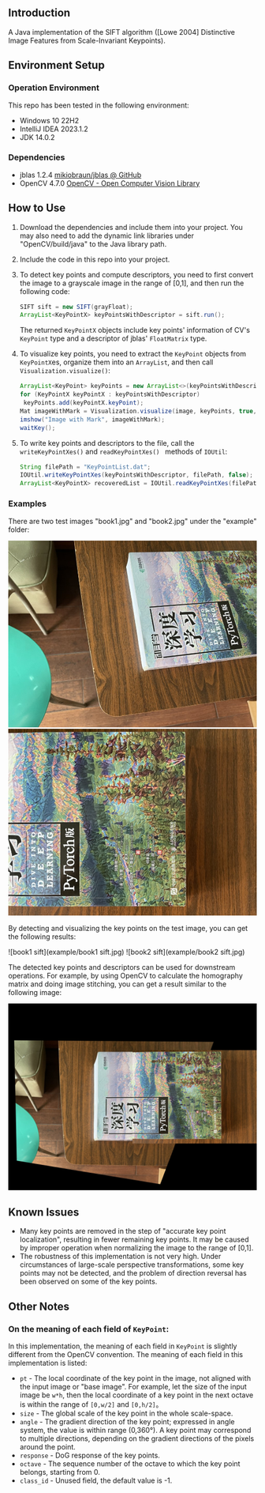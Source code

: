## Introduction

A Java implementation of the SIFT algorithm ([Lowe 2004] Distinctive Image Features from Scale-Invariant Keypoints).

## Environment Setup

### Operation Environment

This repo has been tested in the following environment:

- Windows 10 22H2
- IntelliJ IDEA 2023.1.2
- JDK 14.0.2

### Dependencies

- jblas 1.2.4 [mikiobraun/jblas @ GitHub](https://jblas.org/)
- OpenCV 4.7.0 [OpenCV - Open Computer Vision Library](https://opencv.org/)

## How to Use

1. Download the dependencies and include them into your project. You may also need to add the dynamic link libraries under "OpenCV/build/java" to the Java library path.

2. Include the code in this repo into your project.

3. To detect key points and compute descriptors, you need to first convert the image to a grayscale image in the range of [0,1], and then run the following code:

   ```java
   SIFT sift = new SIFT(grayFloat);
   ArrayList<KeyPointX> keyPointsWithDescriptor = sift.run();
   ```

   The returned `KeyPointX` objects include key points' information of CV's `KeyPoint` type and a descriptor of jblas' `FloatMatrix` type.

4. To visualize key points, you need to extract the `KeyPoint` objects from `KeyPointX`es, organize them into an `ArrayList`, and then call `Visualization.visualize()`:

   ```java
   ArrayList<KeyPoint> keyPoints = new ArrayList<>(keyPointsWithDescriptor.size());
   for (KeyPointX keyPointX : keyPointsWithDescriptor)
   	keyPoints.add(keyPointX.keyPoint);
   Mat imageWithMark = Visualization.visualize(image, keyPoints, true, true);
   imshow("Image with Mark", imageWithMark);
   waitKey();
   ```

5. To write key points and descriptors to the file, call the `writeKeyPointXes()` and `readKeyPointXes() ` methods of `IOUtil`:

   ```java
   String filePath = "KeyPointList.dat";
   IOUtil.writeKeyPointXes(keyPointsWithDescriptor, filePath, false);
   ArrayList<KeyPointX> recoveredList = IOUtil.readKeyPointXes(filePath);
   ```

### Examples

There are two test images "book1.jpg" and "book2.jpg" under the "example" folder:

![book1](example/book1.jpg) ![book2](example/book2.jpg)

By detecting and visualizing the key points on the test image, you can get the following results:

![book1 sift](example/book1 sift.jpg) ![book2 sift](example/book2 sift.jpg)

The detected key points and descriptors can be used for downstream operations. 
For example, by using OpenCV to calculate the homography matrix and doing image stitching, you can get a result similar to the following image:

![stitch](example/stitch.jpg)

## Known Issues

- Many key points are removed in the step of "accurate key point localization", resulting in fewer remaining key points. It may be caused by improper operation when normalizing the image to the range of [0,1].
- The robustness of this implementation is not very high. Under circumstances of large-scale perspective transformations, some key points may not be detected, and the problem of direction reversal has been observed on some of the key points.

## Other Notes

### On the meaning of each field of `KeyPoint`:

In this implementation, the meaning of each field in `KeyPoint` is slightly different from the OpenCV convention. The meaning of each field in this implementation is listed:

- `pt` - The local coordinate of the key point in the image, not aligned with the input image or "base image". For example, let the size of the input image be `w*h`, then the local coordinate of a key point in the next octave is within the range of `[0,w/2]` and `[0,h/2]`。
- `size` - The global scale of the key point in the whole scale-space.
- `angle` - The gradient direction of the key point; expressed in angle system, the value is within range (0,360°). A key point may correspond to multiple directions, depending on the gradient directions of the pixels around the point.
- `response` - DoG response of the key points.
- `octave` - The sequence number of the octave to which the key point belongs, starting from 0.
- `class_id` - Unused field, the default value is -1.